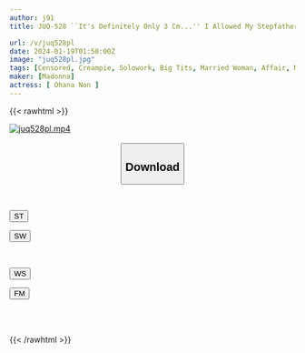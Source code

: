 ```yaml
---
author: j91
title: JUQ-528 ``It's Definitely Only 3 Cm...'' I Allowed My Stepfather, Who Has A Lot Of Sexual Desire, To Penetrate Me For A Little While, And It Turned Out To Be A Perfect Match... I Climaxed Over And Over Again. Kohananon

url: /v/juq528pl
date: 2024-01-19T01:50:00Z
image: "juq528pl.jpg"
tags: [Censored, Creampie, Solowork, Big Tits, Married Woman, Affair, Mature Woman	]
maker: [Madonna]
actress: [ Ohana Non ]
---
```



{{< rawhtml >}}

<div class="video" data-videoid="3P4GolgkamT29Z">
    <a href="javascript:;">
        <img src="/v/juq528pl/juq528pl.jpg" width="WIDTH" height="HEIGHT" alt="juq528pl.mp4" loading="lazy">
    </a>
</div>

<script type="text/javascript" src="https://j91.asia/asset/on-demand-st.js"></script>

<br>
  <link rel="stylesheet" href="https://j91.asia/asset/bs5.css">
  
  <center>
  <button class="btn btn-primary" type="button" data-bs-toggle="collapse" data-bs-target=".multi-collapse" aria-expanded="false" aria-controls="multiCollapseExample1 multiCollapseExample2"><h2>Download</h2></button></center>
</p>
<div class="row">
  <div class="col">
    <div class="collapse multi-collapse" id="multiCollapseExample1">
      <div class="card card-body">
	      	      <br>
<div class="buttons">  
<p><a href="https://streamtape.to/v/3P4GolgkamT29Z" target="_blank"><button class="btn-hover color-3"><i class="fa fa-download"></i> ST</button></a></p>
<p><a href="https://flaswish.com/sbycsa1fbvrs" target="_blank"><button class="btn-hover color-2"><i class="fa fa-download"></i> SW</button></a></p></div>
    </div>
  </div>
</div>
  <div class="col">
    <div class="collapse multi-collapse" id="multiCollapseExample2">
      <div class="card card-body">
	      <br>
<div class="buttons">
<p><a href="https://wolfstream.tv/g4k30gpfjezl/JUQ-528.mp4.html" target="_blank"><button class="btn-hover color-9"><i class="fa fa-download"></i> WS</button></a></p>
<p><a href="https://filemoon.sx/d/9g9r80aczf0e" target="_blank"><button class="btn-hover color-8"><i class="fa fa-download"></i> FM</button></a></p></div>
<br><br>
      </div>
    </div>
  </div>
</div>

{{< /rawhtml >}}
